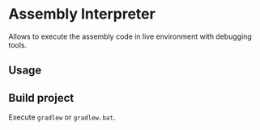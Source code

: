 # Assembly Interpreter

Allows to execute the assembly code in live environment with debugging tools.

## Usage

## Build project

Execute `gradlew` or `gradlew.bat`.